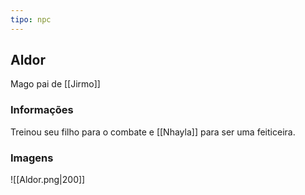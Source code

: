 ```yaml
---
tipo: npc
---
```

## Aldor
Mago pai de [[Jirmo]]

### Informações
Treinou seu filho para o combate e [[Nhayla]] para ser uma feiticeira.


### Imagens

![[Aldor.png|200]]

